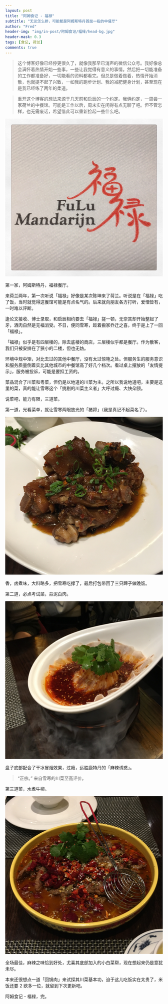 ```yaml
---
layout: post
title: "阿姆食记 - 福禄"
subtitle: "无论怎么排，可能都是阿姆斯特丹首屈一指的中餐厅"
author: "Fred"
header-img: "img/in-post/阿姆食记/福禄/head-bg.jpg"
header-mask: 0.3
tags: [食记, 荷兰]
comments: true
---
```


> 这个博客好像已经停更很久了，就像我那早已消声的微信公众号。我好像总会满怀着热情开始一些事，一些让我觉得有意义的事情。然后把一切能准备的工作都准备好，一切能看的资料都看完。但总是做着做着，热情开始消散，也就提不起了兴致，一如我的跑步计划、我的减肥健身计划，甚至现在是我已经练了两年的柔道。

> 重开这个博客的想法来源于几天前和启辰的一个约定。我俩约定，一周尝一家荷兰的中餐馆。可能是工作以后，周末实在闲得有点无聊了吧。但不管怎样，也无需废话，希望借此可以重新捡起一些什么吧。

![IMG_7719](/img/in-post/阿姆食记/福禄/IMG_7719.jpg)

第一家，阿姆斯特丹，福禄餐厅。

来荷兰两年，第一次听说「福禄」好像是某次陈坤来了荷兰。听说是在「福禄」吃了饭，当时就觉得这餐馆可能是有点名气的。后来就向朋友各方打听，爱憎皆有，一时难以评断。

逢论文接收、博士录取，和启辰相约要去「福禄」搓一顿，无奈其却开始整起了牙，酒肉自然是无福消受。不日，便同雪寒，趁着搬家乔迁之喜，终于是上了一回「福禄」。

「福禄」似乎是有四层楼的，除去底楼的商店，三层楼似乎都是餐厅。作为散客，我们只被安排在了狭小的二楼，但也无妨。

环境中规中矩，对比去过的其他中餐厅，没有太过惊艳之处。但服务生的服务意识和服务质量倒着实比其他城市的中餐馆高了好几个档次。看过桌上摆放的「友情提示」，服务被投诉，可能是要扣工资的。

菜品混合了川菜和粤菜，但仍是以地道的川菜为主。之所以我说地道吧，主要是这里的菜，真的能让雪寒这个「挑剔的川菜主义者」大呼过瘾、大快朵颐。

说菜吧，能力有限，三道菜。

第一道，光看菜单，就让雪寒两眼放光的「猪蹄」（我是真记不起菜名了）。

![IMG_7718](/img/in-post/阿姆食记/福禄/IMG_77182.jpg)

香，卤煮味，大料略多，把雪寒吃撑了，最后打包带回了三只蹄子做晚饭。

第二道，必点考试菜，蒜泥白肉。

![IMG_7717](/img/in-post/阿姆食记/福禄/IMG_7717.jpg)

盘子底部配合了干冰冒烟效果，过瘾，远胜鹿特丹的「麻辣诱惑」。

> “正宗。” 来自雪寒的川菜至高评价。

第三道菜，水煮牛柳。

![IMG_7716](/img/in-post/阿姆食记/福禄/IMG_7716.jpg)

全场最佳，麻辣之味恰到好处，尤喜其底部加入的小白菜帮，现在想起来仍是意犹未尽。

本来还很想点一道「回锅肉」来试探其川菜基本功，迫于这儿吃饭实在太贵了，米饭还要 2 欧多一位，就留到下次更新吧。

阿姆食记 - 福禄，完。
